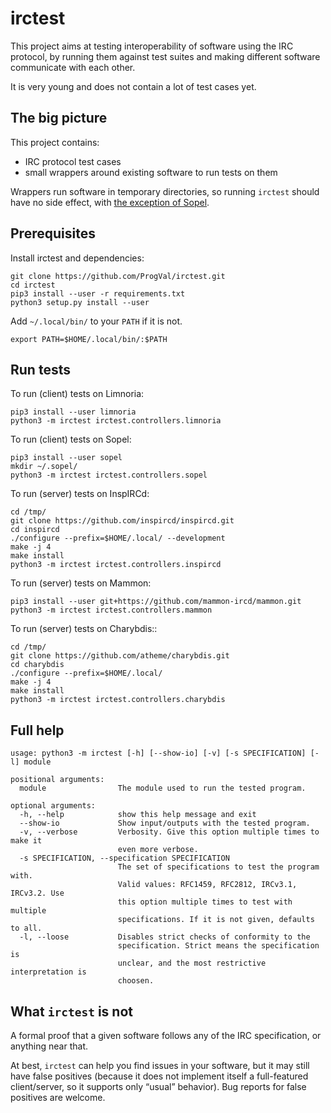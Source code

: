 # irctest

This project aims at testing interoperability of software using the
IRC protocol, by running them against test suites and making different
software communicate with each other.

It is very young and does not contain a lot of test cases yet.

## The big picture

This project contains:

* IRC protocol test cases
* small wrappers around existing software to run tests on them

Wrappers run software in temporary directories, so running `irctest` should
have no side effect, with [the exception of Sopel](https://github.com/sopel-irc/sopel/issues/946).

## Prerequisites

Install irctest and dependencies:

```
git clone https://github.com/ProgVal/irctest.git
cd irctest
pip3 install --user -r requirements.txt
python3 setup.py install --user
```

Add `~/.local/bin/` to your `PATH` if it is not.

```
export PATH=$HOME/.local/bin/:$PATH
```

## Run tests

To run (client) tests on Limnoria:

```
pip3 install --user limnoria
python3 -m irctest irctest.controllers.limnoria
```

To run (client) tests on Sopel:

```
pip3 install --user sopel
mkdir ~/.sopel/
python3 -m irctest irctest.controllers.sopel
```

To run (server) tests on InspIRCd:

```
cd /tmp/
git clone https://github.com/inspircd/inspircd.git
cd inspircd
./configure --prefix=$HOME/.local/ --development
make -j 4
make install
python3 -m irctest irctest.controllers.inspircd
```

To run (server) tests on Mammon:

```
pip3 install --user git+https://github.com/mammon-ircd/mammon.git
python3 -m irctest irctest.controllers.mammon
```

To run (server) tests on Charybdis::

```
cd /tmp/
git clone https://github.com/atheme/charybdis.git
cd charybdis
./configure --prefix=$HOME/.local/
make -j 4
make install
python3 -m irctest irctest.controllers.charybdis
```

## Full help

```
usage: python3 -m irctest [-h] [--show-io] [-v] [-s SPECIFICATION] [-l] module

positional arguments:
  module                The module used to run the tested program.

optional arguments:
  -h, --help            show this help message and exit
  --show-io             Show input/outputs with the tested program.
  -v, --verbose         Verbosity. Give this option multiple times to make it
                        even more verbose.
  -s SPECIFICATION, --specification SPECIFICATION
                        The set of specifications to test the program with.
                        Valid values: RFC1459, RFC2812, IRCv3.1, IRCv3.2. Use
                        this option multiple times to test with multiple
                        specifications. If it is not given, defaults to all.
  -l, --loose           Disables strict checks of conformity to the
                        specification. Strict means the specification is
                        unclear, and the most restrictive interpretation is
                        choosen.
```

## What `irctest` is not

A formal proof that a given software follows any of the IRC specification,
or anything near that.

At best, `irctest` can help you find issues in your software, but it may
still have false positives (because it does not implement itself a
full-featured client/server, so it supports only “usual” behavior).
Bug reports for false positives are welcome.

